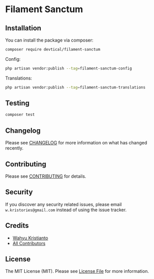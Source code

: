 # Filament Sanctum

## Installation

You can install the package via composer:

```bash
composer require devtical/filament-sanctum
```

Config: 

```bash
php artisan vendor:publish --tag=filament-sanctum-config
```

Translations:

```bash
php artisan vendor:publish --tag=filament-sanctum-translations
```

## Testing

```bash
composer test
```

## Changelog

Please see [CHANGELOG](CHANGELOG.md) for more information on what has changed recently.

## Contributing

Please see [CONTRIBUTING](CONTRIBUTING.md) for details.

## Security

If you discover any security related issues, please email `w.kristories@gmail.com` instead of using the issue tracker.

## Credits

- [Wahyu Kristianto](https://github.com/kristories)
- [All Contributors](https://github.com/devtical/sanctum/graphs/contributors)

## License

The MIT License (MIT). Please see [License File](LICENSE.md) for more information.
